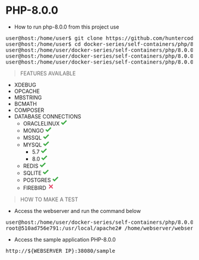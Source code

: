 # PHP-8.0.0

- How to run php-8.0.0 from this project use

<pre>
user@host:/home/user$ git clone https://github.com/huntercodexs/docker-series.git .
user@host:/home/user$ cd docker-series/self-containers/php/8.0.0
user@host:/home/user/docker-series/self-containers/php/8.0.0$ docker-compose up --build
user@host:/home/user/docker-series/self-containers/php/8.0.0$ [Ctrl+C]
user@host:/home/user/docker-series/self-containers/php/8.0.0$ docker-compose start
</pre>

> FEATURES AVAILABLE

- XDEBUG
- OPCACHE
- MBSTRING
- BCMATH
- COMPOSER
- DATABASE CONNECTIONS
    - ORACLELINUX ![img.png](../../files/midias/check-green.png)
    - MONGO ![img.png](../../files/midias/check-green.png)
    - MSSQL ![img.png](../../files/midias/check-green.png)
    - MYSQL ![img.png](../../files/midias/check-green.png)
        - 5.7 ![img.png](../../files/midias/check-green.png)
        - 8.0 ![img.png](../../files/midias/check-green.png)
    - REDIS ![img.png](../../files/midias/check-green.png)
    - SQLITE ![img.png](../../files/midias/check-green.png)
    - POSTGRES ![img.png](../../files/midias/check-green.png)
    - FIREBIRD ![img.png](../../files/midias/unavailable.png)

> HOW TO MAKE A TEST

- Access the webserver and run the command below

<pre>
user@host:/home/user/docker-series/self-containers/php/8.0.0$ docker exec -it webserver-php80 /bin/bash
root@510ad756e791:/usr/local/apache2# /home/webserver/webserver.sh restart
</pre>

- Access the sample application PHP-8.0.0

<pre>
http://${WEBSERVER_IP}:38080/sample
</pre>
